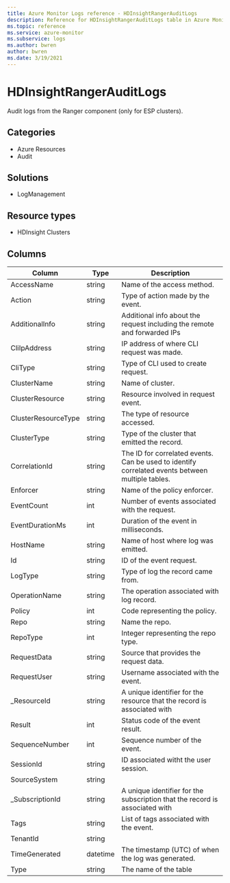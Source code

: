 ```yaml
---
title: Azure Monitor Logs reference - HDInsightRangerAuditLogs
description: Reference for HDInsightRangerAuditLogs table in Azure Monitor Logs.
ms.topic: reference
ms.service: azure-monitor
ms.subservice: logs
ms.author: bwren
author: bwren
ms.date: 3/19/2021
---
```


# HDInsightRangerAuditLogs

 Audit logs from the Ranger component (only for ESP clusters).

## Categories

- Azure Resources
- Audit
## Solutions

- LogManagement
## Resource types

- HDInsight Clusters




## Columns

|Column|Type|Description|
|---|---|---|
|AccessName|string|Name of the access method.|
|Action|string|Type of action made by the event.|
|AdditionalInfo|string|Additional info about the request including the remote and forwarded IPs|
|CliIpAddress|string|IP address of where CLI request was made.|
|CliType|string|Type of CLI used to create request.|
|ClusterName|string|Name of cluster.|
|ClusterResource|string|Resource involved in request event.|
|ClusterResourceType|string|The type of resource accessed.|
|ClusterType|string|Type of the cluster that emitted the record.|
|CorrelationId|string|The ID for correlated events. Can be used to identify correlated events between multiple tables.|
|Enforcer|string|Name of the policy enforcer.|
|EventCount|int|Number of events associated with the request.|
|EventDurationMs|int|Duration of the event in milliseconds.|
|HostName|string|Name of host where log was emitted.|
|Id|string|ID of the event request.|
|LogType|string|Type of log the record came from.|
|OperationName|string|The operation associated with log record.|
|Policy|int|Code representing the policy.|
|Repo|string|Name the repo.|
|RepoType|int|Integer representing the repo type.|
|RequestData|string|Source that provides the request data.|
|RequestUser|string|Username associated with the event.|
|_ResourceId|string|A unique identifier for the resource that the record is associated with|
|Result|int|Status code of the event result.|
|SequenceNumber|int|Sequence number of the event.|
|SessionId|string|ID associated witht the user session.|
|SourceSystem|string||
|_SubscriptionId|string|A unique identifier for the subscription that the record is associated with|
|Tags|string|List of tags associated with the event.|
|TenantId|string||
|TimeGenerated|datetime|The timestamp (UTC) of when the log was generated.|
|Type|string|The name of the table|
